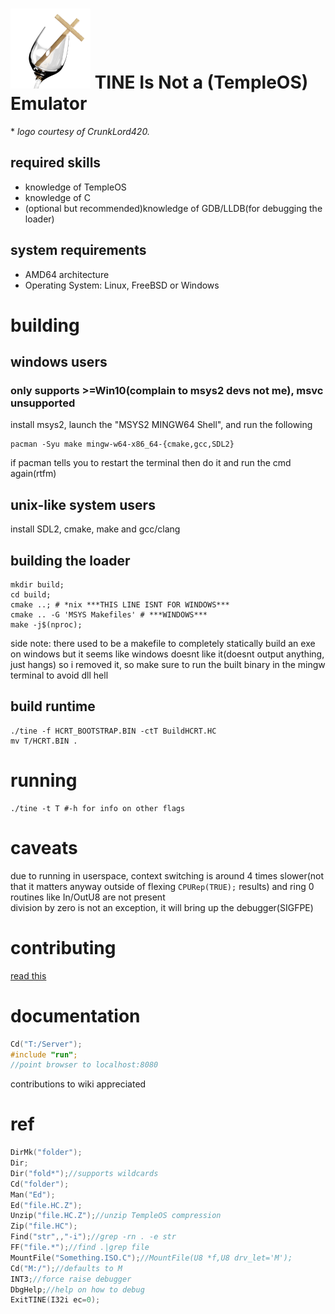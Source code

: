 # ![](./logo.png) TINE Is Not a (TempleOS) Emulator
 \* *logo courtesy of CrunkLord420.*
## required skills
 - knowledge of TempleOS
 - knowledge of C
 - (optional but recommended)knowledge of GDB/LLDB(for debugging the loader)

## system requirements
 - AMD64 architecture
 - Operating System: Linux, FreeBSD or Windows

# building
## windows users
### only supports >=Win10(complain to msys2 devs not me), msvc unsupported
install msys2, launch the "MSYS2 MINGW64 Shell", and run the following
```
pacman -Syu make mingw-w64-x86_64-{cmake,gcc,SDL2}
```
if pacman tells you to restart the terminal then do it and run the cmd again(rtfm)
## unix-like system users
install SDL2, cmake, make and gcc/clang
## building the loader
```
mkdir build;
cd build;
cmake ..; # *nix ***THIS LINE ISNT FOR WINDOWS***
cmake .. -G 'MSYS Makefiles' # ***WINDOWS***
make -j$(nproc);
```
side note: there used to be a makefile to completely statically build an exe on windows but it seems like windows doesnt like it(doesnt output anything, just hangs) so i removed it, so make sure to run the built binary in the mingw terminal to avoid dll hell
## build runtime
```
./tine -f HCRT_BOOTSTRAP.BIN -ctT BuildHCRT.HC
mv T/HCRT.BIN .
```
# running
```
./tine -t T #-h for info on other flags
```
# caveats
due to running in userspace, context switching is around 4 times slower(not that it matters anyway outside of flexing `CPURep(TRUE);` results) and ring 0 routines like In/OutU8 are not present <br>
division by zero is not an exception, it will bring up the debugger(SIGFPE)

# contributing
[read this](./contrib.md)

# documentation
```C
Cd("T:/Server");
#include "run";
//point browser to localhost:8080
```
contributions to wiki appreciated

# ref
```C
DirMk("folder");
Dir;
Dir("fold*");//supports wildcards
Cd("folder");
Man("Ed");
Ed("file.HC.Z");
Unzip("file.HC.Z");//unzip TempleOS compression
Zip("file.HC");
Find("str",,"-i");//grep -rn . -e str
FF("file.*");//find .|grep file
MountFile("Something.ISO.C");//MountFile(U8 *f,U8 drv_let='M');
Cd("M:/");//defaults to M
INT3;//force raise debugger
DbgHelp;//help on how to debug
ExitTINE(I32i ec=0);
```
